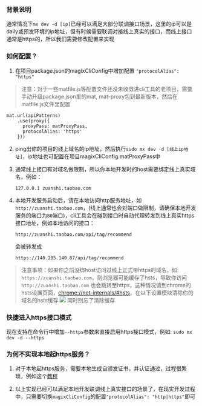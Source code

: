 

### 背景说明
通常情况下`mx dev -d [ip]`已经可以满足大部分联调接口场景，这里的ip可以是daily或预发环境的ip地址，但有时候需要联调对接线上真实的接口，而线上接口通常是https的，所以我们需要修改配置来实现


### 如何配置？

1. 在项目package.json的magixCliConfig中增加配置 `"protocolAlias": "https"`
> 注意：对于一些matfile.js等配置文件还没未收敛进cli工具的老项目，需要手动升级package.json里的mat, mat-proxy包到最新版本，然后在matfile.js文件里配置
```
mat.url(apiPatterns)
    .use(proxy({
      proxyPass: matProxyPass,
      protocolAlias: 'https'
    }))
```

2. ping出你的项目的线上域名的ip地址，然后执行`sudo mx dev -d [线上ip地址]`，ip地址也可配置在项目magixCliConfig.matProxyPass中

3. 通常线上接口有对域名做限制，所以你本地开发时的host需要绑定线上真实域名，例如：
    ```
    127.0.0.1 zuanshi.taobao.com
    ```

4. 本地开发服务启动后，请在本地访问http服务地址，如`http://zuanshi.taobao.com`，(线上通常也会对端口做限制，请确保本地开发服务的端口为`80`端口)，cli工具会在碰到接口时自动代理转发到线上真实https接口地址，例如本地访问的接口：
    ```
    http://zuanshi.taobao.com/api/tag/recommend
    ```
    会被转发成 
    ```
    https://140.205.140.87/api/tag/recommend
    ```

> 注意事项：如果你之前没绑host访问过线上正式带https的域名，如: `https://zuanshi.taobao.com`，则浏览器可能缓存了hsts，导致你访问 `http://zuanshi.taobao.com` 也会跳转至https，这种情况请到chrome的hsts设置页面，[chrome://net-internals/#hsts](chrome://net-internals/#hsts)，在以下设置模块清除你的域名的hsts缓存
![](https://img.alicdn.com/tfs/TB1FQzJCkvoK1RjSZPfXXXPKFXa-1552-184.png)
同时别忘了清除缓存

### 快捷进入https接口模式

现在支持在命令行中增加`--https`参数来直接启用https接口模式，例如: `sudo mx dev -d --https` 

### 为何不实现本地起https服务？

1. 对于本地起https服务，需要本地生成自颁发证书，并认证通过，过程很繁琐，例如这个[教程](https://segmentfault.com/a/1190000007990972)

2. 以上实现已经可以满足本地开发联调线上真实接口的场景了，在现实开发过程中，只需要切换`magixCliConfig`的配置`"protocolAlias": "http|https"`即可
